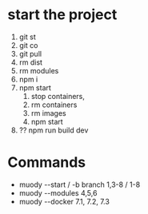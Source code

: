 <!-- Command: muody -l start -b branch -->

# start the project

1.  git st
2.  git co
3.  git pull
4.  rm dist
5.  rm modules
6.  npm i
7.  npm start
    1.  stop containers,
    2.  rm containers
    3.  rm images
    4.  npm start
8.  ?? npm run build dev

# Commands

-   muody --start / -b branch 1,3-8 / 1-8
-   muody --modules 4,5,6
-   muody --docker 7.1, 7.2, 7.3
